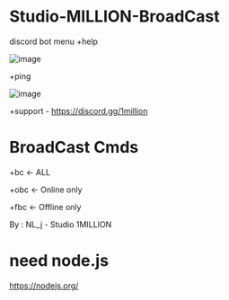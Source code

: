# Studio-MILLION-BroadCast
discord bot
menu +help

![image](https://github.com/user-attachments/assets/63609653-2e6d-4929-8c18-0af6b8db5911)

+ping

![image](https://github.com/user-attachments/assets/87ad8db4-9903-4c38-97e5-e06cc6d8b466)

+support - https://discord.gg/1million

# BroadCast Cmds
+bc <- ALL

+obc <- Online only

+fbc <- Offline only


By : NL_j - Studio 1MILLION

# need node.js
https://nodejs.org/
